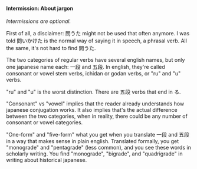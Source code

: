 #### Intermission: About jargon

_Intermissions are optional._

First of all, a disclaimer: 問うた might not be used that often anymore. I was told 問いかけた is the normal way of saying it in speech, a phrasal verb. All the same, it's not hard to find 問うた.

The two categories of regular verbs have several english names, but only one japanese name each: 一段 and 五段. In english, they're called consonant or vowel stem verbs, ichidan or godan verbs, or "ru" and "u" verbs.

"ru" and "u" is the worst distinction. There are 五段 verbs that end in る.

"Consonant" vs "vowel" implies that the reader already understands how japanese conjugation works. It also implies that's the actual difference between the two categories, when in reality, there could be any number of consonant or vowel categories.

"One-form" and "five-form" what you get when you translate 一段 and 五段 in a way that makes sense in plain english. Translated formally, you get "monograde" and "pentagrade" (less common), and you see these words in scholarly writing. You find "monograde", "bigrade", and "quadrigrade" in writing about historical japanese.
